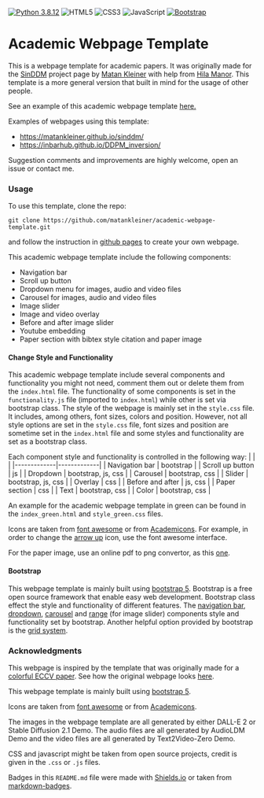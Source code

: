 [![Python 3.8.12](https://img.shields.io/badge/webpage-template-green)](https://pages.github.com/)
![HTML5](https://img.shields.io/badge/html-orange?html5-%23E34F26.svg?style=for-the-badge&logo=html5&logoColor=white)
![CSS3](https://img.shields.io/badge/css-blue?css3-%231572B6.svg?style=for-the-badge&logo=css3&logoColor=white)
![JavaScript](https://img.shields.io/badge/javascript-yellow?javascript-%23323330.svg?style=for-the-badge&logo=javascript&logoColor=%23F7DF1E)
[![Bootstrap](https://img.shields.io/badge/bootstrap-purple?bootstrap-%238511FA.svg?style=for-the-badge&logo=bootstrap&logoColor=white)](https://getbootstrap.com/docs/5.0/getting-started/introduction/)

 
# Academic Webpage Template
 
This is a webpage template for academic papers. It was originally made for the [SinDDM](https://matankleiner.github.io/sinddm/) project page by [Matan Kleiner](https://www.linkedin.com/in/matan-kleiner/) with help from [Hila Manor](https://www.linkedin.com/in/hilamanor/). This template is a more general version that built in mind for the usage of other people. 

See an example of this academic webpage template [here.](https://matankleiner.github.io/academic-webpage-template/)

Examples of webpages using this template: 
* https://matankleiner.github.io/sinddm/
* https://inbarhub.github.io/DDPM_inversion/

Suggestion comments and improvements are highly welcome, open an issue or contact me.    

### Usage 

To use this template, clone the repo: 
```
git clone https://github.com/matankleiner/academic-webpage-template.git
```
and follow the instruction in [github pages](https://pages.github.com/) to create your own webpage. 

This academic webpage template include the following components: 
* Navigation bar
* Scroll up button
* Dropdown menu for images, audio and video files
* Carousel for images, audio and video files
* Image slider
* Image and video overlay
* Before and after image slider
* Youtube embedding 
* Paper section with bibtex style citation and paper image

#### Change Style and Functionality
This academic webpage template include several components and functionality you might not need, comment them out or delete them from the `index.html` file. 
The functionality of some components is set in the `functionality.js` file (imported to `index.html`) while other is set via bootstrap class. 
The style of the webpage is mainly set in the `style.css` file. It includes, among others, font sizes, colors and position. However, not all style options are set in the `style.css` file, font sizes and position are sometime set in the `index.html` file and some styles and functionality are set as a bootstrap class. 

Each component style and functionality is controlled in the following way: 
| <!-- -->    | <!-- -->    |
|-------------|-------------|
| Navigation bar  | bootstrap  |
| Scroll up button | js  |
| Dropdown  | bootstrap, js, css  |
| Carousel  | bootstrap, css  |
| Slider  | bootstrap, js, css  |
| Overlay  | css  |
| Before and after | js, css |
| Paper section  | css  |
| Text  | bootstrap, css  |
| Color  | bootstrap, css  |

An example for the academic webpage template in green can be found in the `index_green.html` and `style_green.css` files. 

Icons are taken from [font awesome](https://fontawesome.com/) or from [Academicons](https://jpswalsh.github.io/academicons/). For example, in order to change the [arrow up](https://fontawesome.com/icons/arrow-up?f=classic&s=solid) icon, use the font awesome interface. 

For the paper image, use an online pdf to png convertor, as this [one](https://pdf2png.com/).

#### Bootstrap  
This webpage template is mainly built using [bootstrap 5](https://getbootstrap.com/docs/5.0/getting-started/introduction/). Bootstrap is a free open source framework that enable easy web development. Bootstrap class effect the style and functionality of different features. The [navigation bar](https://getbootstrap.com/docs/5.0/components/navbar/), [dropdown](https://getbootstrap.com/docs/5.3/components/dropdowns/), [carousel](https://getbootstrap.com/docs/5.3/components/carousel/) and [range](https://getbootstrap.com/docs/5.0/forms/range/) (for image slider) components style and functionality set by bootstrap. Another helpful option provided by bootstrap is the [grid system](https://getbootstrap.com/docs/5.3/layout/grid/).

### Acknowledgments 

This webpage is inspired by the template that was originally made for a [colorful ECCV paper](http://richzhang.github.io/colorization/). See how the original webpage looks [here](https://richzhang.github.io/webpage-template). 

This webpage template is mainly built using [bootstrap 5](https://getbootstrap.com/docs/5.0/getting-started/introduction/). 

Icons are taken from [font awesome](https://fontawesome.com/) or from [Academicons](https://jpswalsh.github.io/academicons/).

The images in the webpage template are all generated by either DALL-E 2 or Stable Diffusion 2.1 Demo. The audio files are all generated by AudioLDM Demo and the video files are all generated by Text2Video-Zero Demo.

CSS and javascript might be taken from open source projects, credit is given in the `.css` or `.js` files. 

Badges in this `README.md` file were made with [Shields.io](https://shields.io/) or taken from [markdown-badges](https://github.com/Ileriayo/markdown-badges/tree/master). 
